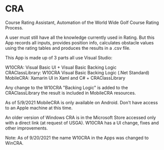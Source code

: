 # CRA
Course Rating Assistant, Automation of the World Wide Golf Course Rating Process.

A user must still have all the knowledge currently used in Rating. But this App records all inputs, provides position info,
calculates obstacle values using the rating tables and produces the results in a .csv file.

This App is made up of 3 parts all use Visual Studio:

  W10CRA:            Visual Basic UI + Visual Basic Backing Logic  
  CRAClassLibrary:   W10CRA Visual Basic Backing Logic (.Net Standard)  
  MobileCRA:         Xamarin UI in Xaml and C# + CRAClassLibrary  

Any change to the W10CRA "Backing Logic" is added to the CRAClassLibrary the result is included in MobileCRA resources.

As of 5/9/2021 MobileCRA is only available on Android. Don't have access to an Apple machine at this time. 

An older version of Windows CRA is in the Microsoft Store accessed only with a direct link (at request of USGA).
W10CRA has a UI change, fixes and other improvements.

Note: As of 9/20/2021 the name W10CRA in the Apps was changed to WinCRA.
